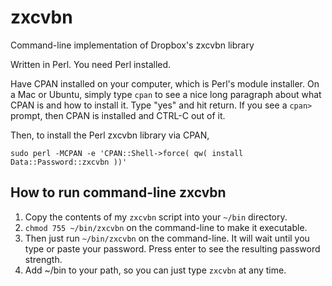 # zxcvbn
Command-line implementation of Dropbox's zxcvbn library

Written in Perl.  You need Perl installed.

Have CPAN installed on your computer, which is Perl's module installer.  On a Mac or Ubuntu, simply type `cpan` to see a nice long paragraph about what CPAN is and how to install it.  Type "yes" and hit return.  If you see a `cpan>` prompt, then CPAN is installed and CTRL-C out of it.

Then, to install the Perl zxcvbn library via CPAN,
```
sudo perl -MCPAN -e 'CPAN::Shell->force( qw( install Data::Password::zxcvbn ))'
```

## How to run command-line zxcvbn

1. Copy the contents of my `zxcvbn` script into your `~/bin` directory.
2. `chmod 755 ~/bin/zxcvbn` on the command-line to make it executable.
3. Then just run `~/bin/zxcvbn` on the command-line.  It will wait until you type or paste your password.  Press enter to see the resulting password strength.
4. Add ~/bin to your path, so you can just type `zxcvbn` at any time.
